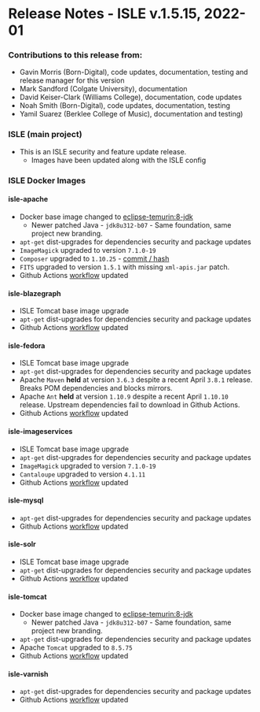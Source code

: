 # Release Notes - ISLE v.1.5.15, 2022-01

### Contributions to this release from:

* Gavin Morris (Born-Digital), code updates, documentation, testing and release manager for this version
* Mark Sandford (Colgate University), documentation
* David Keiser-Clark (Williams College), documentation, code updates
* Noah Smith (Born-Digital), code updates, documentation, testing
* Yamil Suarez (Berklee College of Music), documentation and testing)

### ISLE (main project)

* This is an ISLE security and feature update release.
  * Images have been updated along with the ISLE config

### ISLE Docker Images

#### isle-apache

* Docker base image changed to [eclipse-temurin:8-jdk](https://hub.docker.com/layers/eclipse-temurin/library/eclipse-temurin/8-jdk/images/sha256-83fb6396891390b6305af57aa4b0bc41d45d24d4e2645615cc56763519201eee?context=explore)
  * Newer patched Java - `jdk8u312-b07` - Same foundation, same project new branding.
* `apt-get` dist-upgrades for dependencies security and package updates
* `ImageMagick` upgraded to version `7.1.0-19`
* `Composer` upgraded to `1.10.25` - [commit / hash](9c234603a06f27041dca6b639a16ebc1f27ea22b)
* `FITS` upgraded to version `1.5.1` with missing `xml-apis.jar` patch.
* Github Actions [workflow](https://github.com/marketplace/actions/build-and-push-docker-images) updated

#### isle-blazegraph

* ISLE Tomcat base image upgrade
* `apt-get` dist-upgrades for dependencies security and package updates
* Github Actions [workflow](https://github.com/marketplace/actions/build-and-push-docker-images) updated

#### isle-fedora

* ISLE Tomcat base image upgrade
* `apt-get` dist-upgrades for dependencies security and package updates
* Apache `Maven` **held** at version `3.6.3` despite a recent April `3.8.1` release. Breaks POM dependencies and blocks mirrors.
* Apache `Ant` **held** at version `1.10.9` despite a recent April `1.10.10` release. Upstream dependencies fail to download in Github Actions.
* Github Actions [workflow](https://github.com/marketplace/actions/build-and-push-docker-images) updated

#### isle-imageservices

* ISLE Tomcat base image upgrade
* `apt-get` dist-upgrades for dependencies security and package updates
* `ImageMagick` upgraded to version `7.1.0-19`
* `Cantaloupe` upgraded to version `4.1.11`
* Github Actions [workflow](https://github.com/marketplace/actions/build-and-push-docker-images) updated

#### isle-mysql

* `apt-get` dist-upgrades for dependencies security and package updates
* Github Actions [workflow](https://github.com/marketplace/actions/build-and-push-docker-images) updated

#### isle-solr

* ISLE Tomcat base image upgrade
* `apt-get` dist-upgrades for dependencies security and package updates
* Github Actions [workflow](https://github.com/marketplace/actions/build-and-push-docker-images) updated

#### isle-tomcat

* Docker base image changed to [eclipse-temurin:8-jdk](https://hub.docker.com/layers/eclipse-temurin/library/eclipse-temurin/8-jdk/images/sha256-83fb6396891390b6305af57aa4b0bc41d45d24d4e2645615cc56763519201eee?context=explore)
  * Newer patched Java - `jdk8u312-b07` - Same foundation, same project new branding.
* `apt-get` dist-upgrades for dependencies security and package updates
* Apache `Tomcat` upgraded to `8.5.75`
* Github Actions [workflow](https://github.com/marketplace/actions/build-and-push-docker-images) updated

#### isle-varnish

* `apt-get` dist-upgrades for dependencies security and package updates
* Github Actions [workflow](https://github.com/marketplace/actions/build-and-push-docker-images) updated
